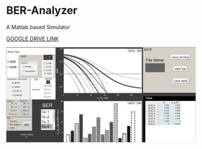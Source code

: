 # BER-Analyzer
A Matlab based Simulator

<a href="https://drive.google.com/open?id=1YeLfSlHu_kEw4HCBRaceprmivBkVl49f" target="_blank"> GOOGLE DRIVE LINK </a> 

<img src="p4f.JPG" width="800">
